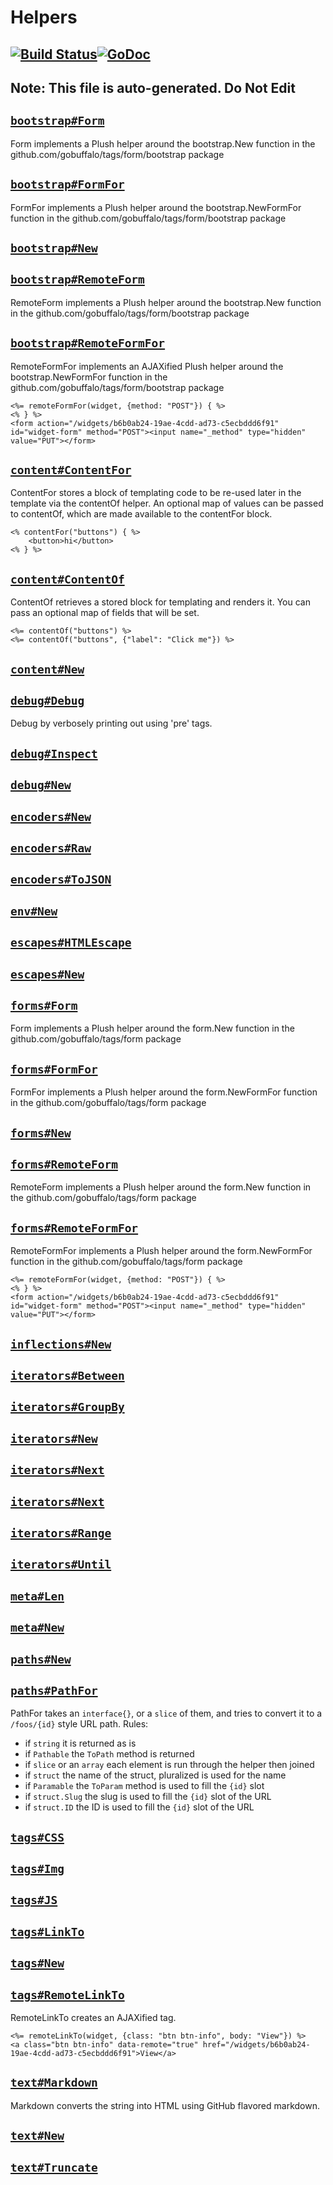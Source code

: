 # Helpers

[![Build Status](https://dev.azure.com/markbates/buffalo/_apis/build/status/gobuffalo.helpers?branchName=master)](https://dev.azure.com/markbates/buffalo/_build/latest?definitionId=49&branchName=master)[![GoDoc](https://godoc.org/github.com/gobuffalo/helpers?status.svg)](https://godoc.org/github.com/gobuffalo/helpers)
---
Note: This file is auto-generated. Do Not Edit
---


## [`bootstrap#Form`](https://godoc.org/github.com/gobuffalo/helpers/forms/bootstrap#Form)
<p>Form implements a Plush helper around the
bootstrap.New function in the github.com/gobuffalo/tags/form/bootstrap package</p>


## [`bootstrap#FormFor`](https://godoc.org/github.com/gobuffalo/helpers/forms/bootstrap#FormFor)
<p>FormFor implements a Plush helper around the
bootstrap.NewFormFor function in the github.com/gobuffalo/tags/form/bootstrap package</p>


## [`bootstrap#New`](https://godoc.org/github.com/gobuffalo/helpers/forms/bootstrap#New)


## [`bootstrap#RemoteForm`](https://godoc.org/github.com/gobuffalo/helpers/forms/bootstrap#RemoteForm)
<p>RemoteForm implements a Plush helper around the
bootstrap.New function in the github.com/gobuffalo/tags/form/bootstrap package</p>


## [`bootstrap#RemoteFormFor`](https://godoc.org/github.com/gobuffalo/helpers/forms/bootstrap#RemoteFormFor)
<p>RemoteFormFor implements an AJAXified Plush helper around the
bootstrap.NewFormFor function in the github.com/gobuffalo/tags/form/bootstrap package</p>

<pre><code>&lt;%= remoteFormFor(widget, {method: &#34;POST&#34;}) { %&gt;
&lt;% } %&gt;
&lt;form action=&#34;/widgets/b6b0ab24-19ae-4cdd-ad73-c5ecbddd6f91&#34; id=&#34;widget-form&#34; method=&#34;POST&#34;&gt;&lt;input name=&#34;_method&#34; type=&#34;hidden&#34; value=&#34;PUT&#34;&gt;&lt;/form&gt;
</code></pre>


## [`content#ContentFor`](https://godoc.org/github.com/gobuffalo/helpers/content#ContentFor)
<p>ContentFor stores a block of templating code to be re-used later in the template
via the contentOf helper.
An optional map of values can be passed to contentOf,
which are made available to the contentFor block.</p>

<pre><code>&lt;% contentFor(&#34;buttons&#34;) { %&gt;
    &lt;button&gt;hi&lt;/button&gt;
&lt;% } %&gt;
</code></pre>


## [`content#ContentOf`](https://godoc.org/github.com/gobuffalo/helpers/content#ContentOf)
<p>ContentOf retrieves a stored block for templating and renders it.
You can pass an optional map of fields that will be set.</p>

<pre><code>&lt;%= contentOf(&#34;buttons&#34;) %&gt;
&lt;%= contentOf(&#34;buttons&#34;, {&#34;label&#34;: &#34;Click me&#34;}) %&gt;
</code></pre>


## [`content#New`](https://godoc.org/github.com/gobuffalo/helpers/content#New)


## [`debug#Debug`](https://godoc.org/github.com/gobuffalo/helpers/debug#Debug)
<p>Debug by verbosely printing out using &#39;pre&#39; tags.</p>


## [`debug#Inspect`](https://godoc.org/github.com/gobuffalo/helpers/debug#Inspect)


## [`debug#New`](https://godoc.org/github.com/gobuffalo/helpers/debug#New)


## [`encoders#New`](https://godoc.org/github.com/gobuffalo/helpers/encoders#New)


## [`encoders#Raw`](https://godoc.org/github.com/gobuffalo/helpers/encoders#Raw)


## [`encoders#ToJSON`](https://godoc.org/github.com/gobuffalo/helpers/encoders#ToJSON)


## [`env#New`](https://godoc.org/github.com/gobuffalo/helpers/env#New)


## [`escapes#HTMLEscape`](https://godoc.org/github.com/gobuffalo/helpers/escapes#HTMLEscape)


## [`escapes#New`](https://godoc.org/github.com/gobuffalo/helpers/escapes#New)


## [`forms#Form`](https://godoc.org/github.com/gobuffalo/helpers/forms#Form)
<p>Form implements a Plush helper around the
form.New function in the github.com/gobuffalo/tags/form package</p>


## [`forms#FormFor`](https://godoc.org/github.com/gobuffalo/helpers/forms#FormFor)
<p>FormFor implements a Plush helper around the
form.NewFormFor function in the github.com/gobuffalo/tags/form package</p>


## [`forms#New`](https://godoc.org/github.com/gobuffalo/helpers/forms#New)


## [`forms#RemoteForm`](https://godoc.org/github.com/gobuffalo/helpers/forms#RemoteForm)
<p>RemoteForm implements a Plush helper around the
form.New function in the github.com/gobuffalo/tags/form package</p>


## [`forms#RemoteFormFor`](https://godoc.org/github.com/gobuffalo/helpers/forms#RemoteFormFor)
<p>RemoteFormFor implements a Plush helper around the
form.NewFormFor function in the github.com/gobuffalo/tags/form package</p>

<pre><code>&lt;%= remoteFormFor(widget, {method: &#34;POST&#34;}) { %&gt;
&lt;% } %&gt;
&lt;form action=&#34;/widgets/b6b0ab24-19ae-4cdd-ad73-c5ecbddd6f91&#34; id=&#34;widget-form&#34; method=&#34;POST&#34;&gt;&lt;input name=&#34;_method&#34; type=&#34;hidden&#34; value=&#34;PUT&#34;&gt;&lt;/form&gt;
</code></pre>


## [`inflections#New`](https://godoc.org/github.com/gobuffalo/helpers/inflections#New)


## [`iterators#Between`](https://godoc.org/github.com/gobuffalo/helpers/iterators#Between)


## [`iterators#GroupBy`](https://godoc.org/github.com/gobuffalo/helpers/iterators#GroupBy)


## [`iterators#New`](https://godoc.org/github.com/gobuffalo/helpers/iterators#New)


## [`iterators#Next`](https://godoc.org/github.com/gobuffalo/helpers/iterators#Next)


## [`iterators#Next`](https://godoc.org/github.com/gobuffalo/helpers/iterators#Next)


## [`iterators#Range`](https://godoc.org/github.com/gobuffalo/helpers/iterators#Range)


## [`iterators#Until`](https://godoc.org/github.com/gobuffalo/helpers/iterators#Until)


## [`meta#Len`](https://godoc.org/github.com/gobuffalo/helpers/meta#Len)


## [`meta#New`](https://godoc.org/github.com/gobuffalo/helpers/meta#New)


## [`paths#New`](https://godoc.org/github.com/gobuffalo/helpers/paths#New)


## [`paths#PathFor`](https://godoc.org/github.com/gobuffalo/helpers/paths#PathFor)
<p>PathFor takes an <code>interface{}</code>, or a <code>slice</code> of them,
and tries to convert it to a <code>/foos/{id}</code> style URL path.
Rules:</p>

<ul>
<li>if <code>string</code> it is returned as is</li>
<li>if <code>Pathable</code> the <code>ToPath</code> method is returned</li>
<li>if <code>slice</code> or an <code>array</code> each element is run through the helper then joined</li>
<li>if <code>struct</code> the name of the struct, pluralized is used for the name</li>
<li>if <code>Paramable</code> the <code>ToParam</code> method is used to fill the <code>{id}</code> slot</li>
<li>if <code>struct.Slug</code> the slug is used to fill the <code>{id}</code> slot of the URL</li>
<li>if <code>struct.ID</code> the ID is used to fill the <code>{id}</code> slot of the URL</li>
</ul>


## [`tags#CSS`](https://godoc.org/github.com/gobuffalo/helpers/tags#CSS)


## [`tags#Img`](https://godoc.org/github.com/gobuffalo/helpers/tags#Img)


## [`tags#JS`](https://godoc.org/github.com/gobuffalo/helpers/tags#JS)


## [`tags#LinkTo`](https://godoc.org/github.com/gobuffalo/helpers/tags#LinkTo)


## [`tags#New`](https://godoc.org/github.com/gobuffalo/helpers/tags#New)


## [`tags#RemoteLinkTo`](https://godoc.org/github.com/gobuffalo/helpers/tags#RemoteLinkTo)
<p>RemoteLinkTo creates an AJAXified  tag.</p>

<pre><code>&lt;%= remoteLinkTo(widget, {class: &#34;btn btn-info&#34;, body: &#34;View&#34;}) %&gt;
&lt;a class=&#34;btn btn-info&#34; data-remote=&#34;true&#34; href=&#34;/widgets/b6b0ab24-19ae-4cdd-ad73-c5ecbddd6f91&#34;&gt;View&lt;/a&gt;
</code></pre>


## [`text#Markdown`](https://godoc.org/github.com/gobuffalo/helpers/text#Markdown)
<p>Markdown converts the string into HTML using GitHub flavored markdown.</p>


## [`text#New`](https://godoc.org/github.com/gobuffalo/helpers/text#New)


## [`text#Truncate`](https://godoc.org/github.com/gobuffalo/helpers/text#Truncate)


